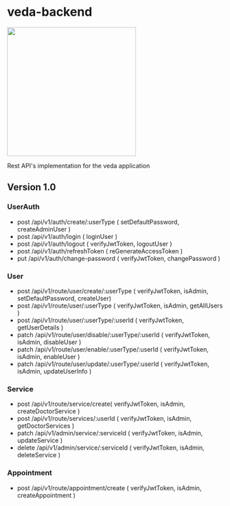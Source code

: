# veda-backend

<img src="https://qph.fs.quoracdn.net/main-qimg-5d2a45e5f6a3b88d7686aa13de992102"  width="300" />

Rest API's implementation for the veda application

## Version 1.0

### UserAuth

- post /api/v1/auth/create/:userType ( setDefaultPassword, createAdminUser )
- post /api/v1/auth/login ( loginUser )
- post /api/v1/auth/logout ( verifyJwtToken, logoutUser )
- post /api/v1/auth/refreshToken ( reGenerateAccessToken )
- put /api/v1/auth/change-password ( verifyJwtToken, changePassword )

### User

- post /api/v1/route/user/create/:userType ( verifyJwtToken, isAdmin, setDefaultPassword, createUser)
- post /api/v1/route/user/:userType ( verifyJwtToken, isAdmin, getAllUsers )
- post /api/v1/route/user/:userType/:userId ( verifyJwtToken, getUserDetails )
- patch /api/v1/route/user/disable/:userType/:userId ( verifyJwtToken, isAdmin, disableUser )
- patch /api/v1/route/user/enable/:userType/:userId ( verifyJwtToken, isAdmin, enableUser )
- patch /api/v1/route/user/update/:userType/:userId ( verifyJwtToken, isAdmin, updateUserInfo )

### Service

- post /api/v1/route/service/create( verifyJwtToken, isAdmin, createDoctorService )
- post /api/v1/route/services/:userId ( verifyJwtToken, isAdmin, getDoctorServices )
- patch /api/v1/admin/service/:serviceId ( verifyJwtToken, isAdmin, updateService )
- delete /api/v1/admin/service/:serviceId ( verifyJwtToken, isAdmin, deleteService )

### Appointment

- post /api/v1/route/appointment/create ( verifyJwtToken, isAdmin, createAppointment )
